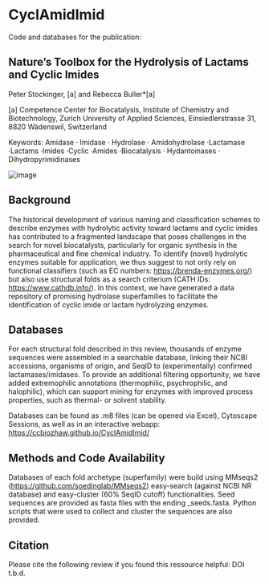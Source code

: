 # CyclAmidImid

Code and databases for the publication: 
## Nature’s Toolbox for the Hydrolysis of Lactams and Cyclic Imides
Peter Stockinger, [a] and Rebecca Buller*[a]

[a] Competence Center for Biocatalysis, Institute of Chemistry and Biotechnology, Zurich University of Applied Sciences, Einsiedlerstrasse 31, 8820 Wädenswil, Switzerland

Keywords: Amidase · Imidase · Hydrolase · Amidohydrolase ·Lactamase ·Lactams ·Imides ·Cyclic ·Amides ·Biocatalysis · Hydantoinases · Dihydropyrimidinases 

![image](https://github.com/user-attachments/assets/33f5a252-cd52-4b03-b85d-a35f022a7b8f)


## Background

The historical development of various naming and classification schemes to describe enzymes with hydrolytic activity toward lactams and cyclic imides has contributed to a fragmented landscape that poses challenges in the search for novel biocatalysts, particularly for organic synthesis in the pharmaceutical and fine chemical industry. To identify (novel) hydrolytic enzymes suitable for application, we thus suggest to not only rely on functional classifiers (such as EC numbers: https://brenda-enzymes.org/) but also use structural folds as a search criterium (CATH IDs: https://www.cathdb.info/). In this context, we have generated a data repository of promising hydrolase superfamilies to facilitate the identification of cyclic imide or lactam hydrolyzing enzymes.

## Databases

For each structural fold described in this review, thousands of enzyme sequences were assembled in a searchable database, linking their NCBI accessions, organisms of origin, and SeqID to (experimentally) confirmed lactamases/imidases. To provide an additional filtering opportunity, we have added extremophilic annotations (thermophilic, psychrophilic, and halophilic), which can support mining for enzymes with improved process properties, such as thermal- or solvent stability.

Databases can be found as .m8 files (can be opened via Excel), Cytoscape Sessions, as well as in an interactive webapp:
https://ccbiozhaw.github.io/CyclAmidImid/

## Methods and Code Availability
Databases of each fold archetype (superfamily)  were build using MMseqs2 (https://github.com/soedinglab/MMseqs2) easy-search (against NCBI NR database) and easy-cluster (60% SeqID cutoff) functionalities.
Seed sequences are provided as fasta files with the ending _seeds.fasta.
Python scripts that were used to collect and cluster the sequences are also provided.

## Citation
Please cite the following review if you found this ressource helpful:
DOI t.b.d.
